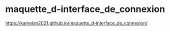 # maquette_d-interface_de_connexion
 https://kamelan2021.github.io/maquette_d-interface_de_connexion/
